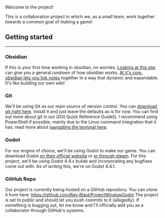 Welcome to the project! 

This is a collaboration project in which we, as a small team, work together towards a common goal of making a game!

## Getting started
---
### Obsidian
If this is your first time working in obsidian, no worries. [Looking at this site](https://help.obsidian.md/create-note) can give you a general rundown of how obsidian works. [At it's core, obsidian lets you link notes](https://help.obsidian.md/link-notes) together in a way that dynamic and expandable. It's like building our own wiki!

### Git
We'll be using Git as our main source of version control. You can [download git right here](https://git-scm.com/). Install it and just leave the defaults as is for now. You can find out more about git in our [[Git Quick Reference Guide]]. I recommend using PowerShell if possible; mainly due to the Linux command integration that it has. read more about [navigating the terminal here](https://gomakethings.com/navigating-the-file-system-with-terminal/).

### Godot
For our engine of choice, we'll be using Godot to make our game. You can download Godot [on their official website](https://godotengine.org/download/windows/) or [or through steam](https://store.steampowered.com/app/404790/Godot_Engine/). For this project, we'll be using Godot 4.4.x builds and incorporating any bugfixes come out with. As of writing this, we're on Godot 4.4.1.

### GitHub Repo
Our project is currently being hosted on a GitHub repository. You can clone it from here:
https://github.com/Ray-Blast/ProjectWindowGodot
The project is set to public and should let you push commits to it (allegedly). If something is bugging out, let me know and I'll officially add you as a collaborator through GitHub's systems.


